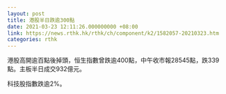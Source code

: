 ```yaml
---
layout: post
title: 港股半日跌逾300點
date: 2021-03-23 12:11:26.000000000 +08:00
link: https://news.rthk.hk/rthk/ch/component/k2/1582057-20210323.htm
categories: rthk
---
```


港股高開逾百點後掉頭，恒生指數曾跌逾400點，中午收市報28545點，跌339點。主板半日成交932億元。

科技股指數跌逾2%。
